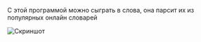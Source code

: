 С этой программой можно сыграть в слова, она парсит их из популярных онлайн словарей

![Скриншот](https://github.com/Words_game//raw/master/screenshot.png)
